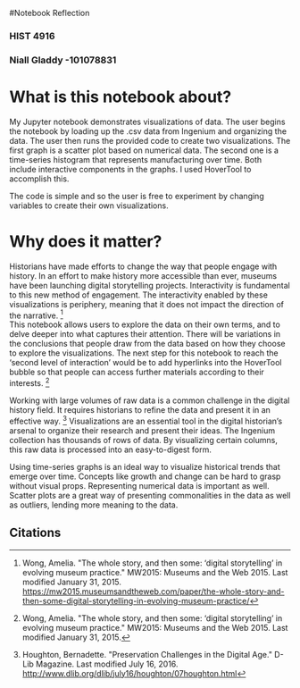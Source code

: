 #Notebook Reflection 
### HIST 4916
### Niall Gladdy -101078831

# What is this notebook about? 

My Jupyter notebook demonstrates visualizations of data. 
The user begins the notebook by loading up the .csv data from Ingenium and organizing the data. 
The user then runs the provided code to create two visualizations. 
The first graph is a scatter plot based on numerical data. 
The second one is a time-series histogram that represents manufacturing over time. Both include interactive components in the graphs. 
I used HoverTool to accomplish this. 

The code is simple and so the user is free to experiment by changing variables to create their own visualizations. 

# Why does it matter?

Historians have made efforts to change the way that people engage with history.
In an effort to make history more accessible than ever, museums have been launching digital storytelling projects. 
Interactivity is fundamental to this new method of engagement. 
The interactivity enabled by these visualizations is periphery, meaning that it does not impact the direction of the narrative. [^1]  
This notebook allows users to explore the data on their own terms, and to delve deeper into what captures their attention. 
There will be variations in the conclusions that people draw from the data based on how they choose to explore the visualizations. 
The next step for this notebook to reach the ‘second level of interaction’ would be to add hyperlinks into the HoverTool bubble so that people can access further materials according to their interests. [^2] 

Working with large volumes of raw data is a common challenge in the digital history field. 
It requires historians to refine the data and present it in an effective way. [^3] 
Visualizations are an essential tool in the digital historian’s arsenal to organize their research and present their ideas. 
The Ingenium collection has thousands of rows of data. 
By visualizing certain columns, this raw data is processed into an easy-to-digest form. 

Using time-series graphs is an ideal way to visualize historical trends that emerge over time. 
Concepts like growth and change can be hard to grasp without visual props. Representing numerical data is important as well. 
Scatter plots are a great way of presenting commonalities in the data as well as outliers, lending more meaning to the data. 

## Citations 

[^1]: Wong, Amelia. "The whole story, and then some: ‘digital storytelling’ in evolving museum practice." MW2015: Museums and the Web 2015. Last modified January 31, 2015. https://mw2015.museumsandtheweb.com/paper/the-whole-story-and-then-some-digital-storytelling-in-evolving-museum-practice/

[^2]: Wong, Amelia. "The whole story, and then some: ‘digital storytelling’ in evolving museum practice." MW2015: Museums and the Web 2015. Last modified January 31, 2015. 

[^3]: Houghton, Bernadette. "Preservation Challenges in the Digital Age." D-Lib Magazine. Last modified July 16, 2016. http://www.dlib.org/dlib/july16/houghton/07houghton.html 
